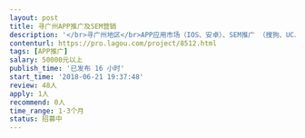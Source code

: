 ```yaml
---                
layout: post       
title: 寻广州APP推广及SEM营销           
description: '</br>寻广州地区</br>APP应用市场（IOS、安卓）、SEM推广 （搜狗、UC、百度）</br></br>产品：金融-贷款超市</br>无金融资质。</br>'     
contenturl: https://pro.lagou.com/project/8512.html      
tags: [APP推广]            
salary: 50000元以上          
publish_time: '已发布 16 小时'         
start_time: '2018-06-21 19:37:48'           
review: 48人                   
apply: 1人                   
recommend: 0人                   
time_range: 1-3个月              
status: 招募中                  
---                 
```

